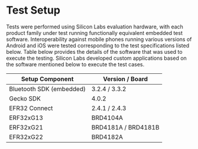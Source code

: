 # Test Setup

Tests were performed using Silicon Labs evaluation hardware, with each product family under test running functionally equivalent embedded test software. Interoperability against mobile phones running various versions of Android and iOS were tested corresponding to the test specifications listed below. Table below provides the details of the software that was used to execute the testing. Silicon Labs developed custom applications based on the software mentioned below to execute the test cases.

| Setup Component |Version / Board |
|-|-|
| Bluetooth SDK (embedded) |3.2.4 / 3.3.2  |
| Gecko SDK |4.0.2 |
| EFR32 Connect |2.4.1 / 2.4.3 |
| ERF32xG13 |BRD4104A  |
| ERF32xG21 |BRD4181A / BRD4181B |
| EFR32xG22 |BRD4182A  |
